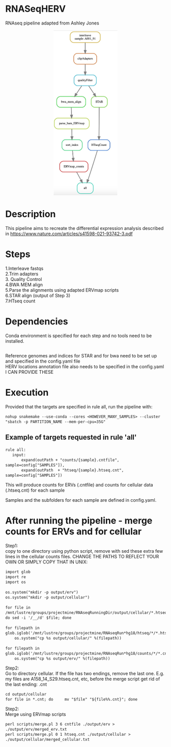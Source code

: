 # RNASeqHERV
RNAseq pipeline adapted from Ashley Jones 

<div align="center">
    <img src="RNAseq.jpg" width="200px"</img> 
</div>


# Description
This pipeline aims to recreate the differential expression analysis described in https://www.nature.com/articles/s41598-021-93742-3.pdf

# Steps

1.Interleave fastqs <br>
2.Trim adapters  <br>
3. Quality Control  <br>
4.BWA MEM align  <br>
5.Parse the alignments using adapted ERVmap scripts  <br>
6.STAR align (output of Step 3)  <br>
7.HTseq count   <br>

# Dependencies
Conda environment is specified for each step and no tools need to be installed.
##

Reference genomes and indices for STAR and for bwa need to be set up and specified in the config.yaml file <br>
HERV locations annotation file also needs to be specified in the config.yaml
<br>I CAN PROVIDE THESE 

# Execution

Provided that the targets are specified in rule all, run the pipeline with:

```
nohup snakemake --use-conda --cores <HOWEVER_MANY_SAMPLES> --cluster "sbatch -p PARTITION_NAME --mem-per-cpu=35G" 
```

## Example of targets requested in rule 'all'
 ```
rule all:
    input:
        expand(outPath + "counts/{sample}.cntfile", sample=config["SAMPLES"]), 
        expand(outPath  + "htseq/{sample}.htseq.cnt", sample=config["SAMPLES"])
  ```
  This will produce counts for ERVs (.cntfile) and counts for cellular data (.htseq.cnt) for each sample
  
  Samples and the subfolders for each sample are defined in config.yaml. 
  
  # After running the pipeline - merge counts for ERVs and for cellular
  
  Step1: <br>
  copy to one directory using python script, remove with sed these extra few lines in the cellular counts files. CHANGE THE PATHS TO REFLECT YOUR OWN OR SIMPLY COPY THAT IN UNIX: <br>
  
  ```
import glob
import re
import os

os.system("mkdir -p output/erv")
os.system("mkdir -p output/cellular")

for file in /mnt/lustre/groups/projectmine/RNAseqRunningDir/output/cellular/*.htseq.cnt; do sed -i '/__/d' $file; done

for filepath in glob.iglob('/mnt/lustre/groups/projectmine/RNAseqRun*hg18/htseq/*/*.htseq.cnt'):
      os.system("cp %s output/cellular/" %(filepath))

for filepath in glob.iglob('/mnt/lustre/groups/projectmine/RNAseqRun*hg18/counts/*/*.cntfile'):
      os.system("cp %s output/erv/" %(filepath))
```
 
 Step2: <br>
 Go to directory cellular. If the file has two endings, remove the last one.  E.g. my files are A158_14_S29.htseq.cnt, etc, before the merge script get rid of the last ending: .cnt
 
 ```
 cd output/cellular
 for file in *.cnt; do     mv "$file" "${file%%.cnt}"; done
 ```
 
  Step2:<br>
  Merge using ERVmap scripts <br>
  ```
  perl scripts/merge.pl 3 6 cntfile ./output/erv > ./output/erv/merged_erv.txt
  perl scripts/merge.pl 0 1 htseq.cnt ./output/cellular > ./output/cellular/merged_cellular.txt
```
